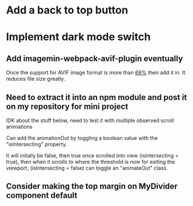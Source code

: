 # Add a back to top button

# Implement dark mode switch

## Add imagemin-webpack-avif-plugin eventually

Once the support for AVIF image format is more than [69%](https://caniuse.com/avif)
then add it in. It reduces file size greatly.

## Need to extract it into an npm module and post it on my repository for mini project

IDK about the stuff below, need to test it with multiple observed scroll animations

Can add the animationOut by toggling a boolean value with the "isIntersecting" property.

It will initally be false, then true once scrolled into view (isIntersecting = true),
then when it scrolls to where the threshold is now for exiting the viewport,
(isIntersecting = false) can toggle an "animateOut" class.

## Consider making the top margin on MyDivider component default
